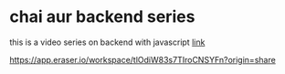 # chai aur backend series

this is a video series on backend with javascript
[link](https://app.eraser.io/workspace/bn9NzfQpGcsDlUjOx6sv)

https://app.eraser.io/workspace/tlOdiW83s7TIroCNSYFn?origin=share